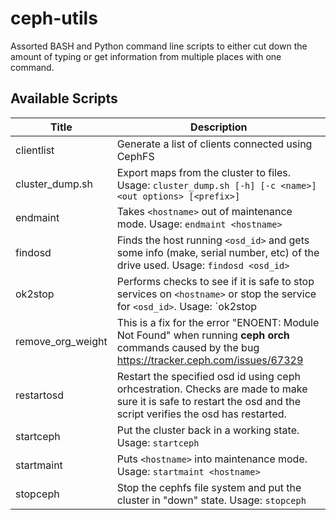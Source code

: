 # ceph-utils
Assorted BASH and Python command line scripts to either cut down the amount of typing or get information from multiple places with one command.

## Available Scripts

| Title | Description |
| --- | --- |
| clientlist | Generate a list of clients connected using CephFS |
| cluster_dump.sh | Export maps from the cluster to files. Usage: `cluster_dump.sh [-h] [-c <name>] <out options> [<prefix>]` |
| endmaint | Takes `<hostname>` out of maintenance mode. Usage: `endmaint <hostname>` |
| findosd | Finds the host running `<osd_id>` and gets some info (make, serial number, etc) of the drive used. Usage: `findosd <osd_id>` |
| ok2stop | Performs checks to see if it is safe to stop services on `<hostname>` or stop the service for `<osd_id>`. Usage: `ok2stop <hostname>|<osd_id>` |
| remove_org_weight | This is a fix for the error "ENOENT: Module Not Found" when running **ceph orch** commands caused by the bug https://tracker.ceph.com/issues/67329 |
| restartosd | Restart the specified osd id using ceph orhcestration.  Checks are made to make sure it is safe to restart the osd and the script verifies the osd has restarted. |
startceph | Put the cluster back in a working state. Usage: `startceph` |
| startmaint | Puts `<hostname>` into maintenance mode. Usage: `startmaint <hostname>` |
| stopceph | Stop the cephfs file system and put the cluster in "down" state. Usage: `stopceph` |
